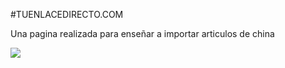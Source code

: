 #TUENLACEDIRECTO.COM

Una pagina realizada para enseñar a importar articulos de china

![](https://i.imgur.com/TNDC11k.png)

